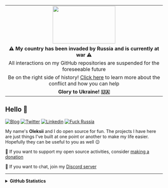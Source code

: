 <table align="center">
  <tr>
    <td align="center"><img src="https://upload.wikimedia.org/wikipedia/commons/thumb/4/49/Flag_of_Ukraine.svg/2560px-Flag_of_Ukraine.svg.png" width="200" height="120"></td>
  </tr>
  <tr>
    <td align="center"><b>⚠ My country has been invaded by Russia and is currently at war ⚠</b></td>
  </tr>
  <tr>
    <td align="center">All interactions on my GitHub repositories are suspended for the foreseeable future</td>
  </tr>
  <tr>
    <td align="center">Be on the right side of history! <a href="https://tyrrrz.me">Click here</a> to learn more about the conflict and how you can help</td>
  </tr>
  <tr>
    <td align="center"><b>Glory to Ukraine! 🇺🇦</b></td>
  </tr>
</table>

## Hello 👋

[![Blog](https://img.shields.io/badge/blog-FFA500?style=for-the-badge&logo=rss&logoColor=white)](https://tyrrrz.me/blog)
[![Twitter](https://img.shields.io/badge/Twitter-1DA1F2?style=for-the-badge&logo=twitter&logoColor=white)](https://twitter.com/tyrrrz)
[![Linkedin](https://img.shields.io/badge/LinkedIn-0077B5?style=for-the-badge&logo=linkedin&logoColor=white)](https://linkedin.com/in/tyrrrz)
[![Fuck Russia](https://img.shields.io/badge/FUCK-RUSSIA-000000?style=for-the-badge&logoColor=white)](https://twitter.com/Tyrrrz/status/1495972128977571848)

My name's **Oleksii** and I do open source for fun. The projects I have here are just things I've built at one point or another to make my life easier.
Hopefully they can be useful to you as well 😉

💛 If you want to support my open source activities, consider [making a donation](https://tyrrrz.me/donate)

💬 If you want to chat, join my [Discord server](https://discord.gg/2SUWKFnHSm)

<hr />

<details>
  <summary><b>GitHub Statistics</b></summary>
  <div>
    <img height="135px" src="https://github-readme-stats.vercel.app/api?username=tyrrrz&hide_title=true&hide_border=true&show_icons=true&include_all_commits=true&count_private=true&line_height=21&theme=nord">
    <img height="135px" src="https://github-readme-stats.vercel.app/api/top-langs/?username=tyrrrz&hide=html&hide_title=true&hide_border=true&layout=compact&langs_count=8&theme=nord">
  </div>
</details>
